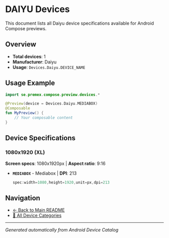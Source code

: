# DAIYU Devices

This document lists all Daiyu device specifications available for Android Compose previews.

## Overview

- **Total devices**: 1
- **Manufacturer**: Daiyu
- **Usage**: `Devices.Daiyu.DEVICE_NAME`

## Usage Example

```kotlin
import se.premex.compose.preview.devices.*

@Preview(device = Devices.Daiyu.MEDIABOX)
@Composable
fun MyPreview() {
    // Your composable content
}
```

## Device Specifications

### 1080x1920 (XL)

**Screen specs**: 1080x1920px | **Aspect ratio**: 9:16

- **`MEDIABOX`** - Mediabox | **DPI**: 213
  ```kotlin
  spec:width=1080,height=1920,unit=px,dpi=213
  ```

## Navigation

- [← Back to Main README](../../README.md)
- [📱 All Device Categories](../README.md)

---
*Generated automatically from Android Device Catalog*
